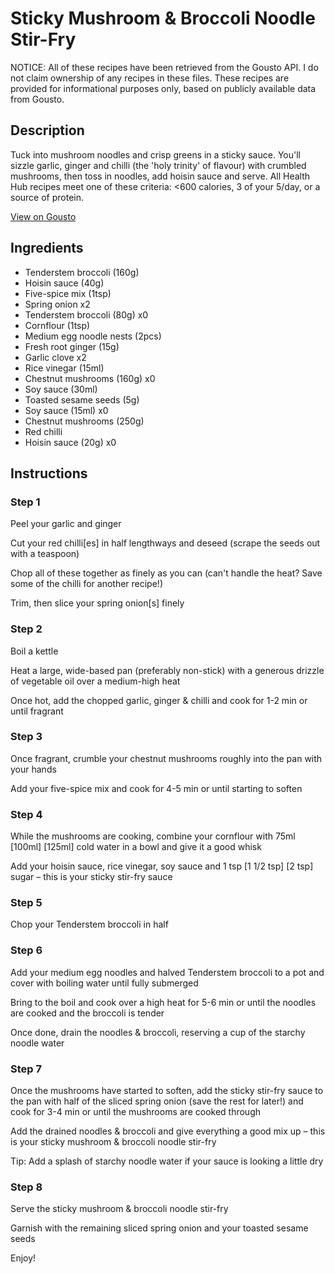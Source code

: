 # Sticky Mushroom & Broccoli Noodle Stir-Fry

NOTICE: All of these recipes have been retrieved from the Gousto API. I do not claim ownership of any recipes in these files. These recipes are provided for informational purposes only, based on publicly available data from Gousto.

## Description

Tuck into mushroom noodles and crisp greens in a sticky sauce. You'll sizzle garlic, ginger and chilli (the 'holy trinity' of flavour) with crumbled mushrooms, then toss in noodles, add hoisin sauce and serve. All Health Hub recipes meet one of these criteria: <600 calories, 3 of your 5/day, or a source of protein.

[View on Gousto](https://www.gousto.co.uk/recipes/cookbook/sticky-mushroom-broccoli-noodle-stir-fry)

## Ingredients

- Tenderstem broccoli (160g)
- Hoisin sauce (40g)
- Five-spice mix (1tsp)
- Spring onion x2
- Tenderstem broccoli (80g) x0
- Cornflour (1tsp)
- Medium egg noodle nests (2pcs)
- Fresh root ginger (15g)
- Garlic clove x2
- Rice vinegar (15ml)
- Chestnut mushrooms (160g) x0
- Soy sauce (30ml)
- Toasted sesame seeds (5g)
- Soy sauce (15ml) x0
- Chestnut mushrooms (250g)
- Red chilli
- Hoisin sauce (20g) x0

## Instructions


### Step 1

Peel your garlic and ginger

Cut your red chilli[es] in half lengthways and deseed (scrape the seeds out with a teaspoon)

Chop all of these together as finely as you can (can't handle the heat? Save some of the chilli for another recipe!)

Trim, then slice your spring onion[s] finely


### Step 2

Boil a kettle

Heat a large, wide-based pan (preferably non-stick) with a generous drizzle of vegetable oil over a medium-high heat

Once hot, add the chopped garlic, ginger & chilli and cook for 1-2 min or until fragrant


### Step 3

Once fragrant, crumble your chestnut mushrooms roughly into the pan with your hands

Add your five-spice mix and cook for 4-5 min or until starting to soften


### Step 4

While the mushrooms are cooking, combine your cornflour with 75ml <span class="text-purple">[100ml]</span> <span class="text-danger">[125ml]</span> cold water in a bowl and give it a good whisk

Add your hoisin sauce, rice vinegar, soy sauce and 1 tsp <span class="text-purple">[1 1/2 tsp]</span> <span class="text-danger">[2 tsp] </span>sugar – this is your sticky stir-fry sauce


### Step 5

Chop your Tenderstem broccoli in half


### Step 6

Add your medium egg noodles and halved Tenderstem broccoli to a pot and cover with boiling water until fully submerged

Bring to the boil and cook over a high heat for 5-6 min or until the noodles are cooked and the broccoli is tender

Once done, drain the noodles & broccoli, reserving a cup of the starchy noodle water


### Step 7

Once the mushrooms have started to soften, add the sticky stir-fry sauce to the pan with half of the sliced spring onion (save the rest for later!) and cook for 3-4 min or until the mushrooms are cooked through

Add the drained noodles & broccoli and give everything a good mix up – this is your sticky mushroom & broccoli noodle stir-fry

Tip: Add a splash of starchy noodle water if your sauce is looking a little dry

### Step 8

Serve the sticky mushroom & broccoli noodle stir-fry

Garnish with the remaining sliced spring onion and your toasted sesame seeds

Enjoy!

